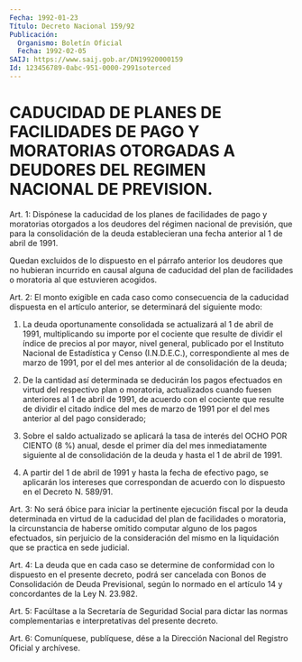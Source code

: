 ```yaml
---
Fecha: 1992-01-23
Título: Decreto Nacional 159/92
Publicación:
  Organismo: Boletín Oficial
  Fecha: 1992-02-05
SAIJ: https://www.saij.gob.ar/DN19920000159
Id: 123456789-0abc-951-0000-2991soterced
---
```

# CADUCIDAD DE PLANES DE FACILIDADES DE PAGO Y MORATORIAS OTORGADAS A DEUDORES DEL REGIMEN NACIONAL DE PREVISION.

<a id="1"></a>
Art. 1: Dispónese la caducidad de los planes de facilidades de pago y  moratorias otorgados a los deudores del régimen nacional de previsión,  que para la consolidación de la deuda establecieran una fecha anterior al 1 de abril de 1991.

Quedan excluidos  de  lo  dispuesto  en  el  párrafo  anterior los deudores  que  no  hubieran incurrido en causal alguna de caducidad del plan de facilidades  o  moratoria  al  que estuvieren acogidos.

<a id="2"></a>
Art. 2: El monto exigible en cada caso como consecuencia de la caducidad  dispuesta  en  el  artículo anterior, se determinará del siguiente modo:

1)  La deuda oportunamente consolidada  se  actualizará  al  1  de abril  de  1991,  multiplicando  su  importe  por  el  cociente que resulte  de  dividir  el  índice  de  precios  al  por mayor, nivel general,  publicado  por  el  Instituto  Nacional de Estadística  y Censo (I.N.D.E.C.), correspondiente al mes  de  marzo  de 1991, por el    del  mes  anterior  al  de  consolidación  de  la  deuda;

2)  De   la  cantidad  así  determinada  se  deducirán  los  pagos efectuados  en virtud del respectivo plan o moratoria, actualizados cuando fuesen  anteriores  al 1 de abril de 1991, de acuerdo con el cociente que resulte de dividir  el  citado índice del mes de marzo de  1991  por  el  del  mes anterior al del  pago  considerado;

3) Sobre el saldo actualizado  se  aplicará la tasa de interés del OCHO  POR  CIENTO  (8  %)  anual,  desde  el  primer  día  del  mes inmediatamente siguiente al de consolidación  de  la  deuda y hasta el 1 de abril de 1991.

4)  A  partir del 1 de abril de 1991 y hasta la fecha de  efectivo pago, se  aplicarán  los  intereses que correspondan de acuerdo con lo dispuesto en el Decreto N. 589/91.

<a id="3"></a>
Art.  3:  No  será  óbice para iniciar la pertinente ejecución fiscal por la deuda determinada  en virtud de la caducidad del plan de  facilidades o moratoria, la circunstancia  de  haberse  omitido computar  alguno  de  los  pagos  efectuados,  sin  perjuicio de la consideración del mismo en la liquidación que se practica  en  sede judicial.

<a id="4"></a>
Art.  4: La deuda que en cada caso se determine de conformidad con lo dispuesto  en  el  presente decreto, podrá ser cancelada con Bonos de Consolidación de Deuda  Previsional,  según  lo normado en el artículo 14 y concordantes de la Ley N. 23.982.

<a id="5"></a>
Art.  5:  Facúltase  a  la Secretaría de Seguridad Social para dictar las normas complementarias  e  interpretativas  del presente decreto.

<a id="6"></a>
Art.  6: Comuníquese, publíquese, dése a la Dirección Nacional del Registro Oficial y archívese.